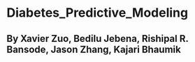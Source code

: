 # Diabetes_Predictive_Modeling
## By Xavier Zuo, Bedilu Jebena, Rishipal R. Bansode, Jason Zhang, Kajari Bhaumik
